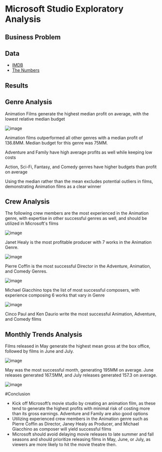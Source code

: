 # Microsoft Studio Exploratory Analysis

## Business Problem

## Data

* [IMDB](https://www.imdb.com/)
* [The Numbers](https://www.the-numbers.com/)


## Results

## Genre Analysis

Animation Films generate the highest median profit on average, with the lowest relative median budget

![image](https://user-images.githubusercontent.com/71892324/137145150-0a79dbf7-7e74-4817-98ce-157cb978636a.png)

Animation films outperformed all other genres with a median profit of 136.8MM.  Median budget for this genre was 75MM.

Adventure and Family have high average profits as well while keeping low costs

Action, Sci-Fi, Fantasy, and Comedy genres have higher budgets than profit on average

Using the median rather than the mean excludes potential outliers in films, demonstrating Animation films as a clear winner

## Crew Analysis

The following crew members are the most experienced in the Animation genre, with expertise in other successful genres as well, and should be utilized in Microsoft's films

![image](https://user-images.githubusercontent.com/71892324/137145435-7688b184-a379-434b-87b1-cc13240b27fb.png)

Janet Healy is the most profitable producer with 7 works in the Animation Genre. 

![image](https://user-images.githubusercontent.com/71892324/137145472-c523f80e-d69e-4e01-926a-aa6b65bd26a6.png)

Pierre Coffin is the most successful Director in the Adventure, Animation, and Comedy Genres.

![image](https://user-images.githubusercontent.com/71892324/137145483-7f8805a3-34d4-4518-aca5-7634080dc1e4.png)

Michael Giacchino tops the list of most successful composers, with experience composing 6 works that vary in Genre

![image](https://user-images.githubusercontent.com/71892324/137145489-68ea0177-6714-4dec-84d2-538e5d461c00.png)

Cinco Paul and Ken Daurio write the most successful Animation,  Adventure, and Comedy films

## Monthly Trends Analysis

Films released in May generate the highest mean gross at the box office, followed by films in June and July.

![image](https://user-images.githubusercontent.com/71892324/137145519-8a0ba906-ef8d-455d-85ba-d4fe275dbb21.png)

May was the most successful month, generating 195MM on average. June releases generated 167.5MM, and July releases generated 157.3 on average.

![image](https://user-images.githubusercontent.com/71892324/137145541-e000e78e-1b56-43ae-9e6f-7f7eb39f9575.png)


#Conclusion

* Kick off Microsoft’s movie studio
by creating an animation film, as these tend to generate the highest profits
with minimal risk of costing more than its gross earnings. Adventure and Family are also good options
* Utilizing experienced crew members in the Animation genre such as Pierre Coffin as Director, Janey Healy as Producer, and Michael Giacchino as composer will yield successful films
* Microsoft should avoid delaying movie releases to late summer and fall seasons and should prioritize releasing films in May, June, or July, as viewers are more likely to hit the movie theatre then.













